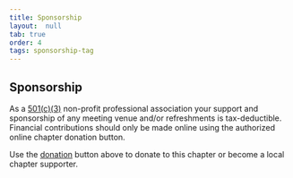 ```yaml
---
title: Sponsorship
layout:  null
tab: true
order: 4
tags: sponsorship-tag
---
```


## Sponsorship

As a [501(c)(3)](/about) non-profit professional
association your support and sponsorship of any meeting venue and/or
refreshments is tax-deductible. Financial contributions should only be
made online using the authorized online chapter donation button.

Use the [donation](/donate/) button above to donate to this chapter or become a local chapter supporter.